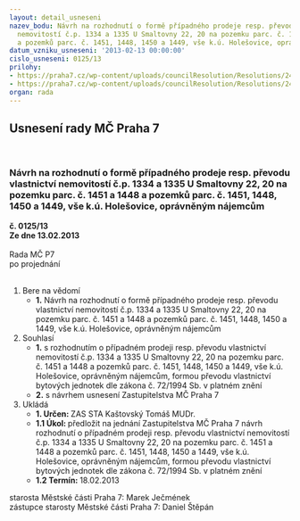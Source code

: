 ```yaml
---
layout: detail_usneseni
nazev_bodu: Návrh na rozhodnutí o formě případného prodeje resp. převodu vlastnictví
  nemovitostí č.p. 1334 a 1335 U Smaltovny 22, 20 na pozemku parc. č. 1451 a 1448
  a pozemků parc. č. 1451, 1448, 1450 a 1449, vše k.ú. Holešovice, oprávněným nájemcům
datum_vzniku_usneseni: '2013-02-13 00:00:00'
cislo_usneseni: 0125/13
prilohy:
- https://praha7.cz/wp-content/uploads/councilResolution/Resolutions/24256/11-13-priloha_1.doc
- https://praha7.cz/wp-content/uploads/councilResolution/Resolutions/24256/11-13-priloha_3.doc
organ: rada
---
```

<div id="ucUsn_pList" class="usn">
	<span><h2>Usnesení rady MČ Praha 7 </h2>
<br></span><div class="standBody">
<span><h3>Návrh na rozhodnutí o formě případného prodeje resp. převodu vlastnictví nemovitostí č.p. 1334 a 1335 U Smaltovny 22, 20 na pozemku parc. č. 1451 a 1448 a pozemků parc. č. 1451, 1448, 1450 a 1449, vše k.ú. Holešovice, oprávněným nájemcům</h3></span><div class="center">
		<strong>č. 0125/13</strong><br>
	</div>
<div class="center">
		<strong>Ze dne 13.02.2013</strong><br><br>
	</div>Rada MČ P7<br> po projednání<br><br><ol>
<li>Bere na vědomí<ul><li>
<strong>1.</strong> Návrh na rozhodnutí o formě případného prodeje resp. převodu vlastnictví nemovitostí č.p. 1334 a 1335 U Smaltovny 22, 20 na pozemku parc. č. 1451 a 1448 a pozemků parc. č. 1451, 1448, 1450 a 1449, vše k.ú. Holešovice, oprávněným nájemcům</li></ul>
</li>
<li>Souhlasí<ul>
<li>
<strong>1.</strong> s rozhodnutím o případném prodeji resp. převodu vlastnictví nemovitostí  č.p. 1334 a 1335 U Smaltovny 22, 20 na pozemku parc. č. 1451 a 1448 a pozemků parc. č. 1451, 1448, 1450 a 1449, vše k.ú. Holešovice, oprávněným nájemcům, formou převodu vlastnictví bytových jednotek dle zákona č. 72/1994 Sb.  v platném znění</li>
<li>
<strong>2.</strong> s návrhem usnesení Zastupitelstva MČ Praha 7        </li>
</ul>
</li>
<li>Ukládá<ul>
<li>
<strong>1. Určen: </strong>ZAS STA Kaštovský Tomáš MUDr.</li>
<li>
<strong>1.1 Úkol: </strong>předložit na jednání Zastupitelstva MČ Praha 7 návrh rozhodnutí o případném prodeji resp. převodu vlastnictví nemovitostí č.p. 1334 a 1335  U Smaltovny 22, 20 na pozemku parc. č. 1451 a 1448 a pozemků parc.  č. 1451, 1448, 1450 a 1449, vše k.ú. Holešovice, oprávněným nájemcům, formou převodu vlastnictví bytových jednotek dle zákona č. 72/1994 Sb.  v platném znění</li>
<li>
<strong>1.2 Termín: </strong>18.02.2013</li>
</ul>
</li>
</ol>starosta Městské části Praha 7: Marek Ječmének<br>zástupce starosty Městské části Praha 7: Daniel Štěpán 
</div>
</div>